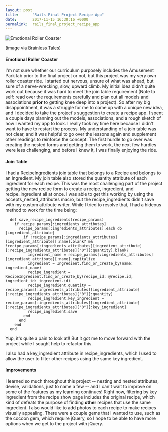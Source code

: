 ```yaml
---
layout: post
title:      "Rails Final Project Recipe App"
date:       2017-11-15 16:30:16 +0000
permalink:  rails_final_project_recipe_app
---
```


![Emotional Roller Coaster](https://imgur.com/8lKJifl.jpg)

(image via [Brainless Tales](http://www.brainlesstales.com/2016-05-04/emotional-roller-coaster))

#### Emotional Roller Coaster

I'm not sure whether our curriculum purposely includes the Amusement Park lab prior to the final project or not, but this project was my very own roller coaster ride. I started out nervous, unsure of what was ahead, but sure of a nerve-wrecking, slow, upward climb. My initial idea didn't quite work out because it was hard to meet the join table requirement (Note to self: read over the requirements carefully and plan out all models and associations **prior** to getting knee deep into a project). So after my big disappointment, it was a struggle for me to come up with a unique new idea, and I decided to take the project's suggestion to create a recipe app. I spent a couple days planning out the models, associations, and a rough sketch of how I wanted my app to look. I really took my time here because I didn't want to have to restart the process. My understanding of a join table was not clear, and it was helpful to go over the lessons again and supplement other readings to reinforce the concept. The first hurdle to go over was creating the nested forms and getting them to work, the next few hurdles were less challenging, and before I knew it, I was finally enjoying the ride.

#### Join Table

I had a RecipeIngredients join table that belongs to a Recipe and belongs to an Ingredient. My join table also stored the quantity attribute of each ingredient for each recipe. This was the most challenging part of the project getting the new recipe form to create a recipe, ingredient, and recipe_ingredient all at once. I was able to get this working by using the accepts_nested_attributes macro, but the recipe_ingredients didn't save with my custom attribute writer. While I tried to resolve that, I had a hideous method to work for the time being:

```
  def save_recipe_ingredients(recipe_params)
    if recipe_params[:ingredients_attributes]
      recipe_params[:ingredients_attributes].each do |ingredient_attribute|
        if !recipe_params[:ingredients_attributes][ingredient_attribute][:name].blank? && !recipe_params[:ingredients_attributes][ingredient_attribute][:recipe_ingredients_attributes]["0"][:quantity].blank?
          ingredient_name = recipe_params[:ingredients_attributes][ingredient_attribute][:name].capitalize
          ingredient = Ingredient.find_or_create_by(name: ingredient_name)
          recipe_ingredient = RecipeIngredient.find_or_create_by(recipe_id: @recipe.id, ingredient_id: ingredient.id)
          recipe_ingredient.quantity = recipe_params[:ingredients_attributes][ingredient_attribute][:recipe_ingredients_attributes]["0"][:quantity]
          recipe_ingredient.key_ingredient = recipe_params[:ingredients_attributes][ingredient_attribute][:recipe_ingredients_attributes]["0"][:key_ingredient]
          recipe_ingredient.save
        end
      end
    end
  end
```

Yup, it's quite a pain to look at!! But it got me to move forward with the project while I sought help to refactor this.

I also had a key_ingredient attribute in recipe_ingredients, which I used to allow the user to filter other recipes using the same key ingredient.

#### Improvements

I learned so much throughout this project -- nesting and nested attributes, devise, validations, just to name a few -- and I can't wait to improve on some of the features as my learning continues! Right now, filtering by key ingredient from the recipe show page includes the original recipe, which kind of defeats the purpose of finding **other** recipes that use the same ingredient. I also would like to add photos to each recipe to make recipes visually appealing. There were a couple gems that I wanted to use, such as the cocoon gem, which require jQuery, so I hope to be able to have more options when we get to the project with jQuery.
